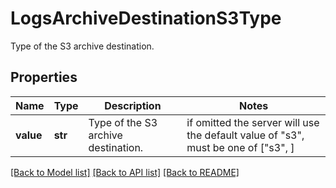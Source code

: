 # LogsArchiveDestinationS3Type

Type of the S3 archive destination.
## Properties
Name | Type | Description | Notes
------------ | ------------- | ------------- | -------------
**value** | **str** | Type of the S3 archive destination. |  if omitted the server will use the default value of "s3",  must be one of ["s3", ]

[[Back to Model list]](README.md#documentation-for-models) [[Back to API list]](README.md#documentation-for-api-endpoints) [[Back to README]](README.md)


